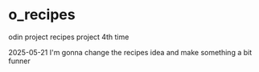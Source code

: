 # o_recipes
odin project recipes project 4th time

2025-05-21
I'm gonna change the recipes idea and make something a bit funner